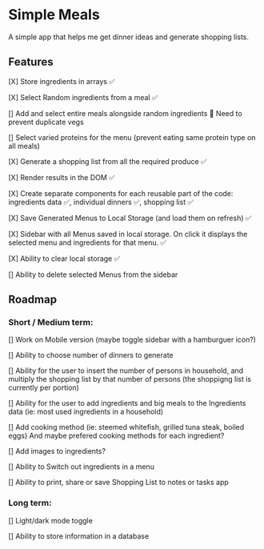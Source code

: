 # Simple Meals

A simple app that helps me get dinner ideas and generate shopping lists.

## Features

[X] Store ingredients in arrays ✅

[X] Select Random ingredients from a meal ✅

[] Add and select entire meals alongside random ingredients 🚨 Need to prevent duplicate vegs

[] Select varied proteins for the menu (prevent eating same protein type on all meals)

[X] Generate a shopping list from all the required produce ✅

[X] Render results in the DOM ✅

[X] Create separate components for each reusable part of the code: ingredients data ✅, individual dinners ✅, shopping list ✅

[X] Save Generated Menus to Local Storage (and load them on refresh) ✅

[X] Sidebar with all Menus saved in local storage. On click it displays the selected menu and ingredients for that menu. ✅

[X] Ability to clear local storage ✅

[] Ability to delete selected Menus from the sidebar

## Roadmap

### Short / Medium term:

[] Work on Mobile version (maybe toggle sidebar with a hamburguer icon?)

[] Ability to choose number of dinners to generate

[] Ability for the user to insert the number of persons in household, and multiply the shopping list by that number of persons (the shoppigng list is currently per portion)

[] Ability for the user to add ingredients and big meals to the Ingredients data (ie: most used ingredients in a household)

[] Add cooking method (ie: steemed whitefish, grilled tuna steak, boiled eggs) And maybe prefered cooking methods for each ingredient?

[] Add images to ingredients?

[] Ability to Switch out ingredients in a menu

[] Ability to print, share or save Shopping List to notes or tasks app

### Long term:

[] Light/dark mode toggle

[] Ability to store information in a database
